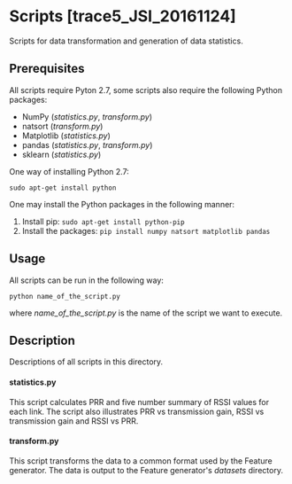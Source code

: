 # Scripts [trace5_JSI_20161124]

Scripts for data transformation and generation of data statistics.

## Prerequisites

All scripts require Pyton 2.7, some scripts also require the following Python packages:

* NumPy (*statistics.py*, *transform.py*)
* natsort (*transform.py*)
* Matplotlib (*statistics.py*)
* pandas (*statistics.py*, *transform.py*)
* sklearn (*statistics.py*)

One way of installing Python 2.7:

```shell
sudo apt-get install python
```

One may install the Python packages in the following manner:

1. Install pip: `sudo apt-get install python-pip`
2. Install the packages: `pip install numpy natsort matplotlib pandas`

## Usage

All scripts can be run in the following way:

```shell
python name_of_the_script.py
```

where *name_of_the_script.py* is the name of the script we want to execute.

## Description

Descriptions of all scripts in this directory.

#### statistics.py

This script calculates PRR and five number summary of RSSI values for each link. The script also illustrates PRR vs transmission gain, RSSI vs transmission gain and RSSI vs PRR.

#### transform.py

This script transforms the data to a common format used by the Feature generator. The data is output to the Feature generator's *datasets* directory.
